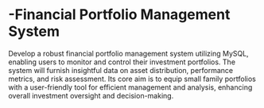 # -Financial Portfolio Management System

Develop a robust financial portfolio management system utilizing MySQL, enabling users to monitor and control their investment portfolios. The system will furnish insightful data on asset distribution, performance metrics, and risk assessment. Its core aim is to equip small family portfolios with a user-friendly tool for efficient management and analysis, enhancing overall investment oversight and decision-making.
